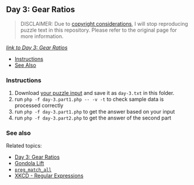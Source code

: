 ## Day 3: Gear Ratios

> DISCLAIMER: Due to [copyright considerations](https://adventofcode.com/2023/about#faq_copying), I will stop
> reproducing puzzle text in this repository.
> Please refer to the original page for more information.

*[link to Day 3: Gear Ratios](https://adventofcode.com/2023/day/3)*

* [Instructions](#instructions)
* [See Also](#see-also)

### Instructions

1. Download [your puzzle input](https://adventofcode.com/2023/day/3/input) and save it as `day-3.txt` in this folder.
2. run `php -f day-3.part1.php -- -v -t` to check sample data is processed correctly
3. run `php -f day-3.part1.php` to get the answer based on your input
4. run `php -f day-3.part2.php` to get the answer of the second part

### See also

Related topics:

* [Day 3: Gear Ratios](https://adventofcode.com/2023/day/3)
* [Gondola Lift](https://en.wikipedia.org/wiki/Gondola_lift)
* [`preg_match_all`](https://www.php.net/manual/en/function.preg-match-all.php)
* [XKCD - Regular Expressions](https://xkcd.com/208/)
